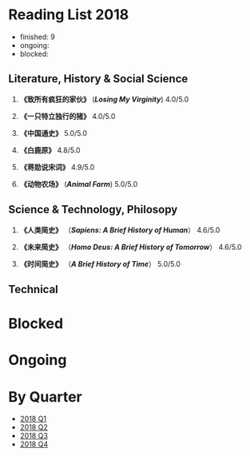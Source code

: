Reading List 2018
========================

* finished: 9
* ongoing:
* blocked:

## Literature, History & Social Science

1. **《致所有疯狂的家伙》** (***Losing My Virginity***) 4.0/5.0

1. **《一只特立独行的猪》** 4.0/5.0

1. **《中国通史》**  5.0/5.0

1. **《白鹿原》**  4.8/5.0

1. **《蒋勋说宋词》**  4.9/5.0

1. **《动物农场》** (***Animal Farm***)  5.0/5.0

## Science & Technology, Philosopy

1. **《人类简史》** （***Sapiens: A Brief History of Human***） 4.6/5.0

1. **《未来简史》** （***Homo Deus: A Brief History of Tomorrow***） 4.6/5.0

1. **《时间简史》** （***A Brief History of Time***） 5.0/5.0

## Technical


# Blocked

# Ongoing

# By Quarter
- [2018 Q1](2018_Q1.md)
- [2018 Q2](2018_Q2.md)
- [2018 Q3](2018_Q3.md)
- [2018 Q4](2018_Q4.md)
